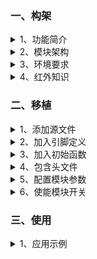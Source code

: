 ﻿<!-- +++
author = "XT"
comments = false
date  = "2022-11-23"
draft = false
share = false
image = ""
menu  = ""
slug  = ""
title = "红外发送服务模块"
+++ -->

### 一、构架

<details close=""><summary>1、功能简介</summary>

红外发送服务模块是为应用程序发送红外遥控码提供统一、规范的驱动接口。支持任意载波频率发送（30K～56KHz）；支持直接发送时间码（时间码默认格式为：有载波时间、无载波时间、有、无 …）；支持即时解码发送（通过回调接口实现解一个码发一个码）。  

</details>

<details close=""><summary>2、模块架构</summary>

![模块架构](./img/20221123_1_01.png)

</details>

<details close=""><summary>3、环境要求</summary>

|  环境  |  要求  |
| :----- | :----- |
| 软件环境 | 实时操作系统 或 裸机环境 均可 |
| 硬件环境 | STM32F103 及更高性能 MCU |

<!--
* 已编写【STM32F103 单片机 HAL 库-定时器-PWM + DMA】硬件驱动，  
相关技术细节可参考 [STM32F1/F7使用HAL库DMA方式输出PWM详解](https://blog.csdn.net/qq_30267617/article/details/109466698)、[STM32F1-HAL库踩坑记:DMA+TIM输出比较模式](https://blog.csdn.net/hyh80227/article/details/98483992)、[PWM输出第一个脉冲宽度异常的话题](https://www.stmcu.org.cn/module/forum/forum.php?mod=viewthread&tid=623351)。
* 除了用 DMA 方式，还可以使用输出 PWM + 个数计数方式，相关方法可参考 [STM32如何实现可调频率、占空比的PWM波形，且可指定输出脉冲个数](https://blog.csdn.net/ybhuangfugui/article/details/99826742)。  
* 除了上面两种方法外，最普通的方法是控制 PWM 输出时间，需要用到的硬件资源 TIM-PWM + 定时器。  
-->

</details>

<details close=""><summary>4、红外知识</summary>

4.1、**红外发送编码格式** ： 
红外码发送无非就是发送前半段有载波码，再隔一段时间（可理解为是后半段无载波码），如此循环发送多组码。红外编码大体分两部分：起始 + 数据。其中常用 NEC 协议数据编码：超始 + 地址 + 地址(取反) + 数据 + 数据(取反)。NEC 协议信号编码：超始由 9ms 载波码 + 4.5ms 无载波码组成，数据 bit = 0 由 0.56ms 载波码 + 0.56ms 无载波码组成，数据 bit = 1 由 0.56ms 载波码 + 1.68ms 无载波码组成。根据红外码库方案商提供的信息，无载波码最长有超过 100ms，如果使用两字节表示时间码，则建议使用 4us 作为计时单位。  

4.2、**红外载波频率范围** ： 
一般在 30~56KHz 之间，常用频率为 30KHz、33KHz、36KHz、38KHz、40KHz、56KHz，其中 38KHz 为最常用。其实这个载波频率与晶振及芯片分频有关系，例如某方案：使用的 455KHz 晶振，芯片对晶振进行整数分频，分频系数一般为 12，所以 455kHz÷12≈37.9kHz≈38kHz 的载波频率。  

4.3、**关于载波频率占空比**  
网上有说是 1:1、1:3 之类的，建议还是 1:1 为好，因为这个要与常规接收头适配。  

4.4、**红外码库方案提供商**  
当前有一些手机带有红外遥控功能，它其实就是手机商 APP 从红外码库方案提供商获取红外码，通过手机红外发射头发送出去，实现遥控屋里电器。现在兴起智能家居系统，要实现场景联动，需要控制第三方设备，其中一种方式就是通过红外来控制。例如：典型控制-打开空调控制室内温度。  

<details close=""><summary>4.4.1、深圳市辉联智控科技有限公司</summary>

1. [官网](http://www.hongwaimaku.com/)  

![方案介绍](./img/20221123_1_04_41.png)  
![合作模式](./img/20221123_1_04_42.png)  

</details>

<details close=""><summary>4.4.2、青岛酷控网络科技有限公司</summary>

1. [官网](https://www.kookong.com/)  

![产品服务](./img/20221123_1_04_43.png)  

</details>

</details>

### 二、移植

<details close=""><summary>1、添加源文件</summary>

将模块源文件、文件包含路径添加到工程，示例：

![添加源文件到工程](./img/20221123_2_01.png)

</details>

<details close=""><summary>2、加入引脚定义</summary>

在工程头文件《board.h》统一加入引脚定义，示例：

```c
// 红外发送服务+++++++++++++++++++++++
// 配置PWM的频率
#define XT_IRSEND_TIM_DIV            1                                      /* 定时器的时钟分频         */
#define XT_IRSEND_TIM_PWM_HZ(hz)   ((72000000/(XT_IRSEND_TIM_DIV+1)/(hz))-1)/* PWM 100%数值(≤0xFFFF)   */

// 配置PWM的定时器
#define XT_IRSEND_TIM                TIM3                               /* 定时器                       */
#define XT_IRSEND_TIM_CLK_DI()     __HAL_RCC_TIM3_CLK_DISABLE()         /* 定时器时钟禁能               */
#define XT_IRSEND_TIM_CLK_EN()     __HAL_RCC_TIM3_CLK_ENABLE()          /* 定时器时钟使能               //
#define XT_IRSEND_TIM_AFIO_REMAP() __HAL_AFIO_REMAP_TIM3_PARTIAL()      // 定时器引脚重映射(不用则屏蔽) */ //只有 TIM1~5 才有映射 (分为:重映射[TIM4~5]、部分和完全重映射TIM1~3)

// 配置PWM的通道（只使用1路）
#define XT_IRSEND_PWM_CLK_ENABLE() __HAL_RCC_GPIOB_CLK_ENABLE()         /* PWM 管脚时钟使能             */
#define XT_IRSEND_PWM_GPIO           GPIOB                              /* PWM 所在端口                 */
#define XT_IRSEND_PWM_PIN            GPIO_PIN_1                         /* PWM 所在管脚                 */
#define XT_IRSEND_PWM_OCMODE         TIM_OCMODE_PWM1 /*不能改*/         /* PWM 输出极性模式(2则反极性)  */ //使用在:非0%,非停止
#define XT_IRSEND_PWM_OCPOLARITY     TIM_OCPOLARITY_HIGH                /* PWM 有效占空比输出的电平     // //正向通道
#define XT_IRSEND_PWM_OCIDLESTATE    TIM_OCIDLESTATE_RESET              // PWM 空闲时电平(不用则屏蔽)   */ //只针对TIM1,其它定时器默认为低电平
#define XT_IRSEND_PWM_CCR            CCR4                               /* PWM 占空比寄存器(TIM3->CCR4) */
#define XT_IRSEND_PWM_TIM_CHANNEL    TIM_CHANNEL_4                      /* PWM 所在定时器通道           */
#define XT_IRSEND_TIM_DMA_ID_CC      TIM_DMA_ID_CC4                     /* 定时器DMA更新请求通道(如:CC4)*/
#define XT_IRSEND_TIM_DMA_CC         TIM_DMA_CC4                        /* 定时器DMA更新事件通道(如:CC4)*/

// 配置PWM的DMA
#define XT_IRSEND_DMA_CLK_ENABLE() __HAL_RCC_DMA1_CLK_ENABLE()          /* DMA 时钟使能                 */
#define XT_IRSEND_DMA_CHANNEL        DMA1_Channel3                      /* DMA 通道                     */
#define XT_IRSEND_DMA_IRQn           DMA1_Channel3_IRQn                 /* DMA 中断通道                 */
#define XT_IRSEND_DMA_PRE_INT_PRIO   0                                  /* DMA 通道抢占中断优先级       */
#define XT_IRSEND_DMA_SUB_INT_PRIO   0                                  /* DMA 通道响应中断优先级       */
#define XT_IRSEND_DMA_PRIORITY       DMA_PRIORITY_MEDIUM                /* DMA 通道优先级（中等）       */
#define XT_IRSEND_DMA_IRQHandler     DMA1_Channel3_IRQHandler           /* DMA 中断向量函数             */
#define XT_IRSEND_RAM_SUM            65 /*以空间换取执行效率*/          /* DMA 转传数据源大小(数据个数) */

/* 补充：STM32F103 DMA 资源介绍
DMA1_Channel1: ADC1,TIM2_CH3,TIM4_CH1
DMA1_Channel2: SPI1_RX,USART3_TX,TIM1_CH1,TIM2_UP,TIM3_CH3
DMA1_Channel3: SPI1_TX,USART3_RX,TIM1_CH2,TIM3_CH4/TIM3_UP
DMA1_Channel4: SPI/I2S2_RX,USART1_TX,I2C2_TX,TIM1_TX4/TIM1_TRIG/TIM1_COM,TIM4_CH2
DMA1_Channel5: SPI/I2S2_TX,USART1_RX,I2C2_RX,TIM1_UP,TIM2_CH1,TIM4_CH3
DMA1_Channel6: USART2_RX,I2C1_TX,TIM1_CH3,TIM3_CH1/TIM3_TRIG
DMA1_Channel7: USART2_TX,I2C1_RX,TIM2_CH2/TIM2_CH4,TIM4_UP
DMA2_Channel1: SPI/I2S3_RX,TIM5_CH4/TIM5_TRIG,TIM8_CH3/TIM8_UP
DMA2_Channel2: SPI/I2S3_TX,TIM5_CH3/TIM5_UP,TIM8_CH4/TIM8_TRIG,TIM8_COM
DMA2_Channel3: UART4_RX,TIM6_UP/DAC_CH1,TIM8_CH1
DMA2_Channel4: SDIO,TIM5_CH2,TIM7_UP/DAC_CH2
DMA2_Channel5: ADC3,UART4_TX,TIM5_CH1,TIM8_CH2
*/
```  

</details>

<details close=""><summary>3、加入初始函数</summary>

在工程硬件初始化函数中加入模块硬件初始化，示例：

```c
int bsp_board_init(void)
{
	.
	.
	#if (XT_APP_IRSEND_EN == XT_DEF_ENABLED)
	xt_irsend_hw_init();
	#endif
	.
	.
}
```

补充说明：如果工程有自动初始架构，可以由宏`XT_HARD_INIT_2_TAB_EXPORT(func,name)`自动调用函数进行初始化！

</details>

<details close=""><summary>4、包含头文件</summary>

在使用模块的应用程序中加入头文件包含，示例：  

```c
#if (XT_APP_IRSEND_EN == XT_DEF_ENABLED)
#include "xt_ir_send.h"
#endif
```

</details>

<details close=""><summary>5、配置模块参数</summary>

根据实际的使用环境配置模块参数，示例：

![配置模块参数](./img/20221123_2_05.png)  

补充说明：由于标准模块是不允许用户修改的，所以在应用时请启用头文件映射，在映射头文件修改配置！

</details>

<details close=""><summary>6、使能模块开关</summary>

在工程头文件《application.h》统一使能模块开关，示例：

```c
#define XT_DEF_DISABLED                 0                               /* 禁用模块                     */
#define XT_DEF_ENABLED                  1                               /* 使能模块                     */

#define __XT_IR_SEND_REMAP_H
#ifndef XT_APP_IRSEND_EN
#define XT_APP_IRSEND_EN                XT_DEF_ENABLED                  /* 红外遥控发送服务模块         */
#endif
```

</details>

### 三、使用

<details close=""><summary>1、应用示例</summary>

本示范只是以最简单方式展示模块的基本使用，并非一个应用实例！

```c
#include <stdint.h>
#include "rtthread.h"
#include "xt_ir_send.h"

xt_irsend_obj_t app_irsend_obj; //红外发送服务应用对象
uint16_t app_irsend_buf[100];   //红外发送缓冲
uint16_t app_irsend_flag = 0;   //状态

/**
  * @brief  红外发送服务[打开]操作成功协同回调
  * @param  *p_ob      红外发送服务对象
  * @return void
  */
void app_irsend_open_cb(const xt_irsend_obj_t *p_ob)
{
	//注意：上层已处理任务互斥!!
	//XT_IRSEND_TASK_LOCKED(); //>>>>>>>>>>>>>>
	app_irsend_flag = 1; //根据实际通知应用程序...
	//XT_IRSEND_TASK_UNLOCK(); //<<<<<<<<<<<<<<
}

/**
  * @brief  红外发送服务[关闭]操作成功协同回调
  * @param  *p_ob      红外发送服务对象
  * @return void
  */
void app_irsend_close_cb(const xt_irsend_obj_t *p_ob)
{
	//注意：上层已处理任务互斥!!
	//XT_IRSEND_TASK_LOCKED(); //>>>>>>>>>>>>>>
	app_irsend_flag = 0; //根据实际通知应用程序...
	//XT_IRSEND_TASK_UNLOCK(); //<<<<<<<<<<<<<<
}

/**
  * @brief  红外发送刚刚[完成]通知回调
  * @param  *p_ob      红外发送服务对象
  * @return void
  */
void app_irsend_complete_cb(const xt_irsend_obj_t *p_ob)
{
	//注意：在中断中通知!!
	//根据实际通知应用程序...
}

/**
  * @brief  [打开]红外发送服务
  * @param  void
  * @return void
  */
void app_irsend_open(void)
{
	app_irsend_obj.end_us               = 100000;                 //发完1帧红外码后强行插入间隔时间（单位:us）
	app_irsend_obj.ir_khz               = 38;                     //红外载波频率（预设）（单位:KHz）
	app_irsend_obj.ir_num               = 0;                      //红外发送通道编号（＜IRSEND_SUM）
	app_irsend_obj.send_buf_size        = sizeof(app_irsend_buf); //红外发送缓冲大小（单位：字节）
	app_irsend_obj.p_send_buf           = app_irsend_buf;         //红外发送缓冲
	app_irsend_obj.p_irsend_open_fn     = app_irsend_open_cb;     //红外发送服务[打开]操作成功协同回调
	app_irsend_obj.p_irsend_close_fn    = app_irsend_close_cb;    //红外发送服务[关闭]操作成功协同回调
	app_irsend_obj.p_irsend_complete_fn = app_irsend_complete_cb; //红外发送刚刚[完成]通知回调
	app_irsend_obj.p_hw_open_fn         = 0;                      //本应用模块不提供硬件驱动程序
	if (xt_irsend_open(&app_irsend_obj) < 0)
	{
		rt_kprintf("xt_irsend_open return error!\r\n");
	}
}

/**
  * @brief  [关闭]红外发送服务
  * @param  void
  * @return void
  */
void app_irsend_close(void)
{
	if (xt_irsend_close(&app_irsend_obj) < 0)
	{
		rt_kprintf("xt_irsend_close return error!\r\n");
	}
}

/**
  * @brief  [发送]红外码示例
  * @param  void
  * @return void
  */
void app_irsend(void)
{
	uint16_t send_dat[6] = {9000, 4500,  560,  1680,  560,  560}; //单位:us
	
	//直接发送时间码
	if (xt_irsend_send(&app_irsend_obj, send_dat, sizeof(send_dat)/*字节*/, 1/*us*/, 38/*KHz*/) < 0)
	{
		rt_kprintf("xt_irsend_send return error!\r\n");
	}
	
	rt_thread_delay(RT_TICK_PER_SECOND);
	
	//即时解码发送                                           ┌假设 send_dat 为压缩码
	if (xt_irsend_decode_send(&app_irsend_obj, (uint8_t *)send_dat, sizeof(send_dat), app_irdecode/*解码函数*/) < 0)
	{
		rt_kprintf("xt_irsend_decode_send return error!\r\n");
	}
}

/**
  * @brief  [解码函数]示例（即时解码为时间码）
  * @param  *pob_tmp   运算现场状态（大小为:sizeof(((xt_irsend_obj_t *)0)->decode_tmp)字节）
  * @param  *p_code    红外压缩码  （通过算法解码为时间码）
  * @param  *p_step    解码步骤    （0:进来表刚开始/返回则表异常，0xFFFF:返回结束）
  * @return 解码后的数据（数据的[bit0]同时用作是否有载波标志,bit0=1:表示此个数据为有载波时间）
  */
uint16_t app_irdecode(void *pob_tmp, uint16_t *p_code, uint16_t *p_step)
{
	switch (*p_step)
	{	                          //第一次返回[红外时间码单位]和[红外载波频率] ←────────────────┐
		case 0: *p_step += 1;     return ((uint16_t)(1/*us,红外时间码单位*/) << 8) | (38/*KHz,红外载波频率*/); //┘
		case 1: *p_step += 1;     return (9000 | 1); //1.有载波时间码
		case 2: *p_step += 1;     return (4500    ); //2.无载波时间码
		case 3: *p_step += 1;     return (560  | 1); //3.有载波时间码
		case 4: *p_step += 1;     return (1680    ); //4.无载波时间码
		case 5: *p_step += 1;     return (560  | 1); //5.有载波时间码
		case 6: *p_step = 0xFFFF; return (560     ); //6.无载波时间码（本例此处为最后一个红外码）
		default:*p_step = 0;      return (0       ); //异常返回!!!!!!
	}
}
```

</details>
